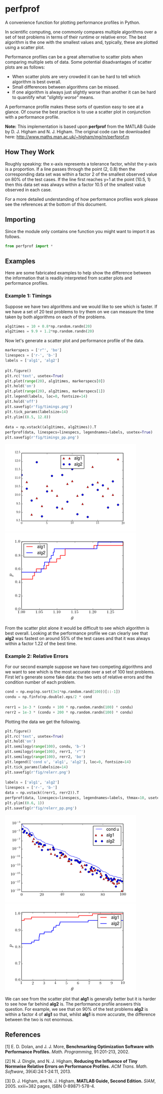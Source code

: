 # perfprof
A convenience function for plotting performance profiles in Python.

In scientific computing, one commonly compares multiple algorithms over a set of test problems in terms of
their runtime or relative error.
The best algorithm is the one with the smallest values and, typically,
these are plotted using a scatter plot.

Performance profiles can be a great alternative to scatter plots when comparing multiple sets of data.
Some potential disadvantages of scatter plots are as follows:
- When scatter plots are very crowded it can be hard to tell which algorithm is best overall.
- Small differences between algorithms can be missed.
- If one algorithm is always just slightly worse than another it can be hard to quanitify what _"slightly worse"_ means.

A performance profile makes these sorts of question easy to see at a glance. 
Of course the best practice is to use a scatter plot in conjunction with a performance profile.

**Note:** This implementation is based upon **perfprof** from the MATLAB Guide by D. J. Higham and N. J. Higham.
The original code can be downloaded here:
http://www.maths.man.ac.uk/~higham/mg/m/perfprof.m

## How They Work
Roughly speaking: the x-axis represents a tolerance factor, whilst the y-axis is a
proportion. 
If a line passes through the point (2, 0.8) then the
corresponding data set was within a factor 2 of the smallest
observed value on 80% of the test cases.
If the line first reaches y=1 at the point (10.5, 1) then this
data set was always within a factor 10.5 of the smallest value
observed in each case.

For a more detailed understanding of how performance profiles work please see the references at the bottom
of this document.

## Importing
Since the module only contains one function you might want to import it as follows.
```python
from perfprof import *
```

## Examples
Here are some fabricated examples to help show the difference between
the information that is readily interpreted from scatter plots and performance profiles.

### Example 1: Timings
Suppose we have two algorithms and we would like to see which is faster.
If we have a set of 20 test problems to try them on we can measure the time taken by both
algorithms on each of the problems.

```python
alg1times = 10 + 0.8*np.random.randn(20)
alg2times = 9.9 + 1.2*np.random.randn(20)
```

Now let's generate a scatter plot and performance profile of the data.
```python
markerspecs = ['r^', 'bo']
linespecs = ['r-', 'b-']
labels = ['alg1', 'alg2']

plt.figure()
plt.rc('text', usetex=True)
plt.plot(range(20), alg1times, markerspecs[0])
plt.hold('on')
plt.plot(range(20), alg2times, markerspecs[1])
plt.legend(labels, loc=0, fontsize=14)
plt.hold('off')
plt.savefig(r'fig/timings.png')
plt.tick_params(labelsize=14)
plt.ylim((8.5, 12.8))

data = np.vstack((alg1times, alg2times)).T
perfprof(data, linespecs=linespecs, legendnames=labels, usetex=True)
plt.savefig(r'fig/timings_pp.png')
```

![Scatter plot of timings](fig/timings.png?raw=true "Scatter Plot")
![Performance profile of timings](fig/timings_pp.png?raw=true "Performance Profile")

From the scatter plot alone it would be difficult to see which algorithm is best overall.
Looking at the performance profile we can clearly see that **alg2** was fastest on around 55% of the test cases
and that it was always within a factor 1.22 of the best time.

### Example 2: Relative Errors
For our second example suppose we have two competing algorithms and we want to see which is
the most accurate over a set of 100 test problems.
First let's generate some fake data: the two sets of relative errors and the condition number of each problem.

```python
cond = np.exp(np.sort(3e1*np.random.rand(100))[::-1])
condu = np.finfo(np.double).eps/2 * cond

rerr1 = 1e-3 * (condu + 100 * np.random.randn(100) * condu)
rerr2 = 1e-3 * (condu + 200 * np.random.randn(100) * condu)
```

Plotting the data we get the following.

```python
plt.figure()
plt.rc('text', usetex=True)
plt.hold('on')
plt.semilogy(range(100), condu, 'b-')
plt.semilogy(range(100), rerr1, 'r^')
plt.semilogy(range(100), rerr2, 'bo')
plt.legend(['cond u', 'alg1', 'alg2'], loc=0, fontsize=14)
plt.tick_params(labelsize=14)
plt.savefig(r'fig/relerr.png')

labels = ['alg1', 'alg2']
linespecs = ['r-', 'b-']
data = np.vstack((rerr1, rerr2)).T
perfprof(data, linespecs=linespecs, legendnames=labels, thmax=10, usetex=True)
plt.ylim((0.6, 1))
plt.savefig(r'fig/relerr_pp.png')
```

![Scatter plot of timings](fig/relerr.png?raw=true "Scatter Plot")
![Performance profile of timings](fig/relerr_pp.png?raw=true "Performance Profile")

We can see from the scatter plot that **alg1** is generally better but it is harder to see
how far behind **alg2** is.
The performance profile answers this question.
For example, we see that on 90% of the test problems **alg2** is within a factor 4 of **alg1**
so that, whilst **alg1** is more accurate, the difference between the two is not enormous.

## References
[1] 
    E. D. Dolan, and J. J. More,
    **Benchmarking Optimization Software with Performance Profiles.**
    _Math. Programming_, 91:201-213, 2002.

[2] 
   N. J. Dingle, and N. J. Higham,
   **Reducing the Influence of Tiny Normwise Relative Errors
    on Performance Profiles.** _ACM Trans. Math. Software_,
    39(4):24:1-24:11, 2013.

[3]
   D. J. Higham, and N. J. Higham,
   **MATLAB Guide, Second Edition.**
   _SIAM_, 2005. xxiii+382 pages, ISBN 0-89871-578-4.
